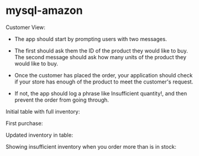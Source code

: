 # mysql-amazon

Customer View:


* The app should start by prompting users with two messages.

* The first should ask them the ID of the product they would like to buy.
The second message should ask how many units of the product they would like to buy.

* Once the customer has placed the order, your application should check if your store has enough of the product to meet the customer's request.

* If not, the app should log a phrase like Insufficient quantity!, and then prevent the order from going through.

Initial table with full inventory:


First purchase:


Updated inventory in table:


Showing insufficient inventory when you order more than is in stock: